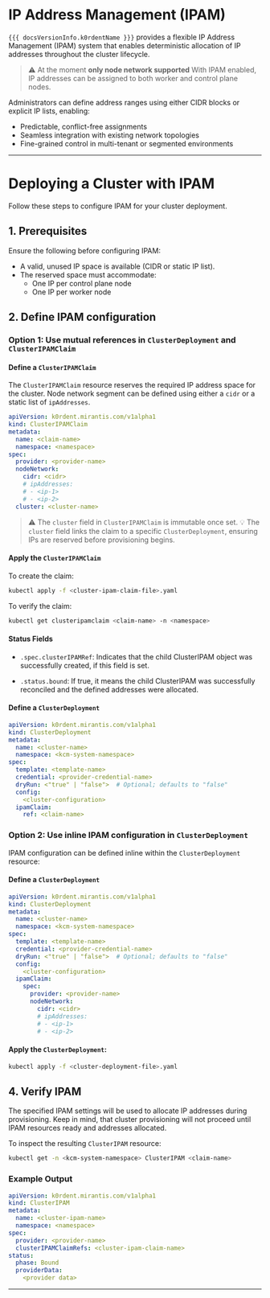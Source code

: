 
# IP Address Management (IPAM)

`{{{ docsVersionInfo.k0rdentName }}}` provides a flexible IP Address Management (IPAM) system that enables deterministic allocation of IP addresses throughout the cluster lifecycle.
> ⚠️ At the moment **only node network supported**
With IPAM enabled, IP addresses can be assigned to both worker and control plane nodes.

Administrators can define address ranges using either CIDR blocks or explicit IP lists, enabling:

- Predictable, conflict-free assignments
- Seamless integration with existing network topologies
- Fine-grained control in multi-tenant or segmented environments

---

# Deploying a Cluster with IPAM

Follow these steps to configure IPAM for your cluster deployment.

## 1. Prerequisites

Ensure the following before configuring IPAM:

- A valid, unused IP space is available (CIDR or static IP list).
- The reserved space must accommodate:
  - One IP per control plane node
  - One IP per worker node

## 2. Define IPAM configuration

### Option 1: Use mutual references in `ClusterDeployment` and `ClusterIPAMClaim`

#### Define a `ClusterIPAMClaim`

The `ClusterIPAMClaim` resource reserves the required IP address space for the cluster. Node network segment can be defined using either a `cidr` or a static list of `ipAddresses`.

```yaml
apiVersion: k0rdent.mirantis.com/v1alpha1
kind: ClusterIPAMClaim
metadata:
  name: <claim-name>
  namespace: <namespace>
spec:
  provider: <provider-name>
  nodeNetwork:
    cidr: <cidr>
    # ipAddresses:
    # - <ip-1>
    # - <ip-2>
  cluster: <cluster-name>
```

> ⚠️ The `cluster` field in `ClusterIPAMClaim` is immutable once set.
> 💡 The `cluster` field links the claim to a specific `ClusterDeployment`, ensuring IPs are reserved before provisioning begins.

#### Apply the `ClusterIPAMClaim`

To create the claim:

```bash
kubectl apply -f <cluster-ipam-claim-file>.yaml
```

To verify the claim:

```bash
kubectl get clusteripamclaim <claim-name> -n <namespace>
```
#### Status Fields
- ```.spec.clusterIPAMRef```: Indicates that the child ClusterIPAM object was successfully created, if this field is set.

- ```.status.bound```: If true, it means the child ClusterIPAM was successfully reconciled and the defined addresses were allocated.

#### Define a `ClusterDeployment`

```yaml
apiVersion: k0rdent.mirantis.com/v1alpha1
kind: ClusterDeployment
metadata:
  name: <cluster-name>
  namespace: <kcm-system-namespace>
spec:
  template: <template-name>
  credential: <provider-credential-name>
  dryRun: <"true" | "false">  # Optional; defaults to "false"
  config:
    <cluster-configuration>
  ipamClaim:
    ref: <claim-name>
```

### Option 2: Use inline IPAM configuration in `ClusterDeployment`

IPAM configuration can be defined inline within the `ClusterDeployment` resource:

#### Define a `ClusterDeployment`

```yaml
apiVersion: k0rdent.mirantis.com/v1alpha1
kind: ClusterDeployment
metadata:
  name: <cluster-name>
  namespace: <kcm-system-namespace>
spec:
  template: <template-name>
  credential: <provider-credential-name>
  dryRun: <"true" | "false">  # Optional; defaults to "false"
  config:
    <cluster-configuration>
  ipamClaim:
    spec:
      provider: <provider-name>
      nodeNetwork:
        cidr: <cidr>
        # ipAddresses:
        # - <ip-1>
        # - <ip-2>
```

#### Apply the `ClusterDeployment`:

```bash
kubectl apply -f <cluster-deployment-file>.yaml
```

## 4. Verify IPAM
The specified IPAM settings will be used to allocate IP addresses during provisioning. Keep in mind, that cluster provisioning will not proceed until IPAM resources ready and addresses allocated.

To inspect the resulting `ClusterIPAM` resource:

```bash
kubectl get -n <kcm-system-namespace> ClusterIPAM <claim-name>
```

### Example Output

```yaml
apiVersion: k0rdent.mirantis.com/v1alpha1
kind: ClusterIPAM
metadata:
  name: <cluster-ipam-name>
  namespace: <namespace>
spec:
  provider: <provider-name>
  clusterIPAMClaimRefs: <cluster-ipam-claim-name>
status:
  phase: Bound
  providerData:
    <provider data>
```

---